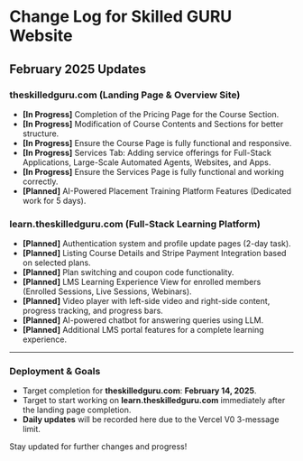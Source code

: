 # Change Log for Skilled GURU Website

## **February 2025 Updates**

### **theskilledguru.com (Landing Page & Overview Site)**
- **[In Progress]** Completion of the Pricing Page for the Course Section.
- **[In Progress]** Modification of Course Contents and Sections for better structure.
- **[In Progress]** Ensure the Course Page is fully functional and responsive.
- **[In Progress]** Services Tab: Adding service offerings for Full-Stack Applications, Large-Scale Automated Agents, Websites, and Apps.
- **[In Progress]** Ensure the Services Page is fully functional and working correctly.
- **[Planned]** AI-Powered Placement Training Platform Features (Dedicated work for 5 days).

### **learn.theskilledguru.com (Full-Stack Learning Platform)**
- **[Planned]** Authentication system and profile update pages (2-day task).
- **[Planned]** Listing Course Details and Stripe Payment Integration based on selected plans.
- **[Planned]** Plan switching and coupon code functionality.
- **[Planned]** LMS Learning Experience View for enrolled members (Enrolled Sessions, Live Sessions, Webinars).
- **[Planned]** Video player with left-side video and right-side content, progress tracking, and progress bars.
- **[Planned]** AI-powered chatbot for answering queries using LLM.
- **[Planned]** Additional LMS portal features for a complete learning experience.

---
### **Deployment & Goals**
- Target completion for **theskilledguru.com**: **February 14, 2025**.
- Target to start working on **learn.theskilledguru.com** immediately after the landing page completion.
- **Daily updates** will be recorded here due to the Vercel V0 3-message limit.

Stay updated for further changes and progress!
